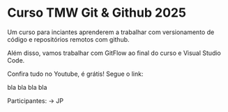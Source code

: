 # Curso TMW Git & Github 2025

Um curso para inciantes aprenderem a trabalhar com versionamento de código e repositórios remotos com github.

Além disso, vamos trabalhar com GitFlow ao final do curso e Visual Studio Code.

Confira tudo no Youtube, é grátis! Segue o link:

bla bla bla bla

Participantes:
-> JP
